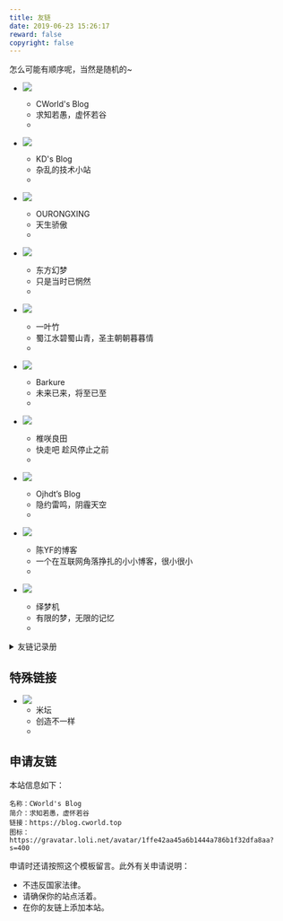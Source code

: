 ```yaml
---
title: 友链
date: 2019-06-23 15:26:17
reward: false
copyright: false
---
```


怎么可能有顺序呢，当然是随机的~

<link href="/static/css/link.min.css" rel="stylesheet">

<div class="f">

- ![](https://gravatar.loli.net/avatar/1ffe42aa45a6b1444a786b1f32dfa8aa?s=400)
  - CWorld's Blog
  - 求知若愚，虚怀若谷
  - [](https://blog.cworld.top)

- ![](https://www.kindyear.cn/wp-content/uploads/2021/12/B92C933A-F643-474F-A2E1-B2910102A90C.png)
  - KD's Blog
  - 杂乱的技术小站
  - [](https://www.kindyear.cn)

- ![](https://orxing.top/img/avatar.jpg)
  - OURONGXING
  - 天生骄傲
  - [](https://orxing.top)

- ![](https://ypy.mxlbs.cn/Oriental-Fantasy-logo-160.jpg)
  - 东方幻梦
  - 只是当时已惘然
  - [](https://orxing.top)

- ![](https://meyyz.cn/tx.png)
  - 一叶竹
  - 蜀江水碧蜀山青，圣主朝朝暮暮情
  - [](https://meyyz.cn)

- ![](https://thirdqq.qlogo.cn/g?b=sdk&k=VyrIfRuDgjHKOsfxbicZIUA&s=100&t=1635817743)
  - Barkure
  - 未来已来，将至已至
  - [](https://guguga.cn)

- ![](https://i.loli.net/2019/02/24/5c71bf051a8f2.jpg)
  - 椎咲良田
  - 快走吧 趁风停止之前
  - [](https://sanshiliuxiao.top)

- ![](https://blog.ojhdt.com/images/avatar.png)
  - Ojhdt’s Blog
  - 隐约雷鸣，阴霾天空
  - [](https://blog.ojhdt.com)

- ![](https://npm.elemecdn.com/chenyfan-oss@3)
  - 陈YF的博客
  - 一个在互联网角落挣扎的小小博客，很小很小
  - [](https://blog.cyfan.top)

- ![](https://gravatar.loli.net/avatar/804041e86cd7af1fa923d6639123b7ad?size=200)
  - 绎梦机
  - 有限的梦，无限的记忆
  - [](https://kurumit3.top)

</div>

<details>
<summary>友链记录册</summary>

  - 2020 09 36 —— 墨兰 修改
  - 2020 07 09 —— 蒟蒻のBLOG 离开
  - 2020 07 09 —— Vexsy 离开
  - 2020 07 07 —— Raaynk’s Blog 消失
  - 2020 07 07 —— 冬马的白色相簿 回归
  - 2021 02 22 —— 半叶子 离开
  - 2021 02 22 —— 冬马的白色相簿 消失
  - 2021 02 02 —— Heven Kin 回归
  - 2022 02 13 —— 理工小天使 消失
  - 2022 02 13 —— 自由灵的梦境 消失
  - 2022 02 13 —— 冬马のホワイトアルバム 消失
  - 2022 02 13 —— Sansui 消失

</details>

## 特殊链接

<div class="f">

- ![](https://static.cloudflare.ltd/Bandbbs_CDN/PWA/pwa_icon_192.png)
  - 米坛
  - 创造不一样
  - [](https://www.bandbbs.cn)

</div>

## 申请友链

本站信息如下：

```
名称：CWorld's Blog
简介：求知若愚，虚怀若谷
链接：https://blog.cworld.top
图标：https://gravatar.loli.net/avatar/1ffe42aa45a6b1444a786b1f32dfa8aa?s=400
```

申请时还请按照这个模板留言。此外有关申请说明：

- 不违反国家法律。
- 请确保你的站点活着。
- 在你的友链上添加本站。
